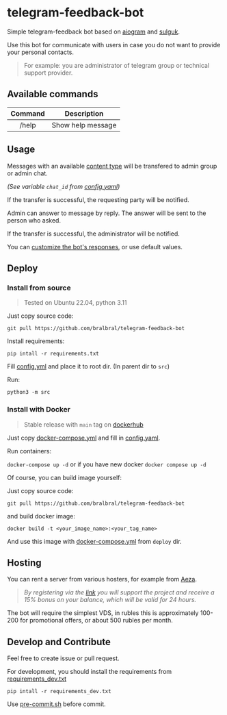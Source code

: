 # telegram-feedback-bot

Simple telegram-feedback bot based on [aiogram](https://github.com/aiogram/aiogram) and [sulguk](https://github.com/Tishka17/sulguk).

Use this bot for communicate with users in case you do not want to provide your personal contacts. 

> For example: you are administrator of telegram group or technical support provider.

## Available commands

| Command |    Description    |
|:-------:|:-----------------:|
|  /help  | Show help message |

## Usage

Messages with an available [content type](./src/bot/handlers/users.py#L24) will be transfered to admin group or admin chat.

*(See variable `chat_id` from [config.yaml](./deploy/example.config.yaml#L6))*

If the transfer is successful, the requesting party will be notified.

Admin can answer to message by reply. The answer will be sent to the person who asked.

If the transfer is successful, the administrator will be notified.

You can [customize the bot's responses](./deploy/example.config.yaml#12), or use default values.

## Deploy

### Install from source

> Tested on Ubuntu 22.04, python 3.11

Just copy source code:

`git pull https://github.com/bralbral/telegram-feedback-bot`

Install requirements:

`pip intall -r requirements.txt`

Fill [config.yml](./deploy/example.config.yaml) and place it to root dir. (In parent dir to `src`)

Run:

`python3 -m src`

### Install with Docker

> Stable release with `main` tag on [dockerhub](https://hub.docker.com/r/bral1488/telegram-feedback-bot/tags)

Just copy [docker-compose.yml](./deploy/example.docker-compose.yml) and fill in  [config.yaml](./deploy/example.config.yaml).

Run containers:

`docker-compose up -d` or if you have new docker `docker compose up -d`

Of course, you can build image yourself:

Just copy source code:

`git pull https://github.com/bralbral/telegram-feedback-bot`

and build docker image:

`docker build -t <your_image_name>:<your_tag_name>`

And use this image with [docker-compose.yml](./deploy/example.docker-compose.yml) from `deploy` dir.

## Hosting
You can rent a server from various hosters, for example from [Aeza](https://aeza.net/?ref=380831).

>*By registering via the [link](https://aeza.net/?ref=380831) you will support the project and receive a 15% bonus on your balance, which will be valid for 24 hours.*

The bot will require the simplest VDS, in rubles this is approximately 100-200 for promotional offers, or about 500 rubles per month.

## Develop and Contribute

Feel free to create issue or pull request.

For development, you should install the requirements from [requirements_dev.txt](./requirements_dev.txt)

`pip intall -r requirements_dev.txt`

Use [pre-commit.sh](./pre-commit.sh) before commit.

